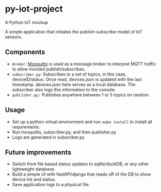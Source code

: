 # py-iot-project
A Python IoT mockup


A simple application that imitates the publish-subscribe model of IoT sensors.

## Components

- `Broker`: [Mosquitto](http://mosquitto.org/) is used as a message broker to interpret MQTT traffic to allow mocked publish/subscribes.
- `subscriber.py`: Subscribes to a set of topics, in this case, deviceID/status. Once read, devices.json is updated with the last timestamp. devices.json here serves as a local database. The subscriber also logs this information to the console.
- `publisher.py:` Publishes anywhere between 1 or 5 topics on random.

## Usage
- Set up a python virtual environment and run: `make install` to install all requirements.
- Run mosquitto, subscriber.py, and then publisher.py
- Logs are generated in subscriber.py


## Future improvements
- Switch from file based status updates to sqlite/duckDB, or any other lightweight database.
- Build a simple UI with fastAPI/django that reads off of the DB to show device list and status. 
- Save application logs to a physical file.